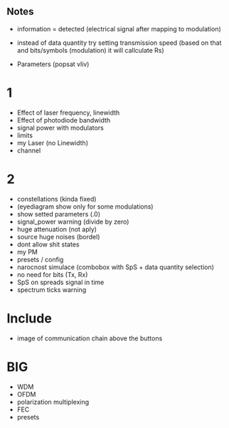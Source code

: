 ## Notes
- information = detected (electrical signal after mapping to modulation)
- instead of data quantity try setting transmission speed (based on that and bits/symbols (modulation) it will callculate Rs)

- Parameters (popsat vliv)

# 1
- Effect of laser frequency, linewidth
- Effect of photodiode bandwidth
- signal power with modulators
- limits
- my Laser (no Linewidth)
- channel

# 2
- constellations (kinda fixed)
- (eyediagram show only for some modulations)
- show setted parameters (.0)
- signal_power warning (divide by zero)
- huge attenuation (not aply)
- source huge noises (bordel)
- dont allow shit states
- my PM
- presets / config
- narocnost simulace (combobox with SpS + data quantity selection)
- no need for bits (Tx, Rx)
- SpS on spreads signal in time
- spectrum ticks warning

# Include
- image of communication chain above the buttons

# BIG
- WDM
- OFDM
- polarization multiplexing
- FEC
- presets